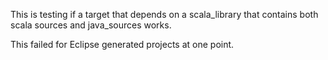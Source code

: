 This is testing if a target that depends on a scala_library that contains
both scala sources and java_sources works.

This failed for Eclipse generated projects at one point.
